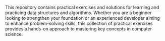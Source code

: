This repository contains practical exercises and solutions for learning and practicing data structures and algorithms. Whether you are a beginner looking to strengthen your foundation or an experienced developer aiming to enhance problem-solving skills, this collection of practical exercises provides a hands-on approach to mastering key concepts in computer science.

